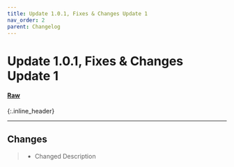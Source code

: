 ```yaml
---
title: Update 1.0.1, Fixes & Changes Update 1
nav_order: 2
parent: Changelog
---
```


# Update 1.0.1, Fixes & Changes Update 1
#### [Raw](1.0.1R.md)
{:.inline_header}

---

## Changes
>* Changed Description